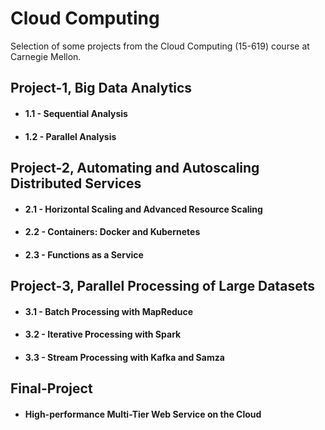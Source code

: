 # Cloud Computing
Selection of some projects from the Cloud Computing (15-619) course at Carnegie Mellon.

## Project-1, Big Data Analytics
- #### 1.1 - Sequential Analysis
- #### 1.2 - Parallel Analysis

## Project-2, Automating and Autoscaling Distributed Services
- #### 2.1 - Horizontal Scaling and Advanced Resource Scaling
- #### 2.2 - Containers: Docker and Kubernetes
- #### 2.3 - Functions as a Service

## Project-3, Parallel Processing of Large Datasets
- #### 3.1 - Batch Processing with MapReduce
- #### 3.2 - Iterative Processing with Spark
- #### 3.3 - Stream Processing with Kafka and Samza

## Final-Project
- #### High-performance Multi-Tier Web Service on the Cloud
